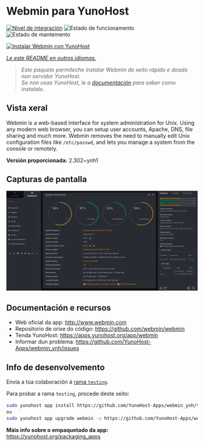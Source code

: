 <!--
NOTA: Este README foi creado automáticamente por <https://github.com/YunoHost/apps/tree/master/tools/readme_generator>
NON debe editarse manualmente.
-->

# Webmin para YunoHost

[![Nivel de integración](https://apps.yunohost.org/badge/integration/webmin)](https://ci-apps.yunohost.org/ci/apps/webmin/)
![Estado de funcionamento](https://apps.yunohost.org/badge/state/webmin)
![Estado de mantemento](https://apps.yunohost.org/badge/maintained/webmin)

[![Instalar Webmin con YunoHost](https://install-app.yunohost.org/install-with-yunohost.svg)](https://install-app.yunohost.org/?app=webmin)

*[Le este README en outros idiomas.](./ALL_README.md)*

> *Este paquete permíteche instalar Webmin de xeito rápido e doado nun servidor YunoHost.*  
> *Se non usas YunoHost, le a [documentación](https://yunohost.org/install) para saber como instalalo.*

## Vista xeral

Webmin is a web-based interface for system administration for Unix. Using any modern web browser, you can setup user accounts, Apache, DNS, file sharing and much more. Webmin removes the need to manually edit Unix configuration files like `/etc/passwd`, and lets you manage a system from the console or remotely.

**Versión proporcionada:** 2.302~ynh1

## Capturas de pantalla

![Captura de pantalla de Webmin](./doc/screenshots/screenshot.png)

## Documentación e recursos

- Web oficial da app: <http://www.webmin.com>
- Repositorio de orixe do código: <https://github.com/webmin/webmin>
- Tenda YunoHost: <https://apps.yunohost.org/app/webmin>
- Informar dun problema: <https://github.com/YunoHost-Apps/webmin_ynh/issues>

## Info de desenvolvemento

Envía a túa colaboración á [rama `testing`](https://github.com/YunoHost-Apps/webmin_ynh/tree/testing).

Para probar a rama `testing`, procede deste xeito:

```bash
sudo yunohost app install https://github.com/YunoHost-Apps/webmin_ynh/tree/testing --debug
ou
sudo yunohost app upgrade webmin -u https://github.com/YunoHost-Apps/webmin_ynh/tree/testing --debug
```

**Máis info sobre o empaquetado da app:** <https://yunohost.org/packaging_apps>
